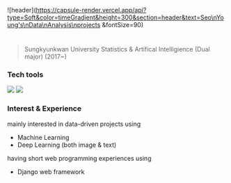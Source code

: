 ![header](https://capsule-render.vercel.app/api?type=Soft&color=timeGradient&height=300&section=header&text=Seo\nYoung's\nData\nAnalysis\nprojects
&fontSize=90)
# 
> Sungkyunkwan University 
> Statistics &
> Artifical Intelligience (Dual major) (2017~)

### Tech tools

<img src="https://img.shields.io/badge/R-276DC3?style=flat-square&logo=R&logoColor=white"/></a>
<img src="https://img.shields.io/badge/Python-3766AB?style=flat-square&logo=Python&logoColor=white"/></a>

### Interest & Experience
mainly interested in data-driven projects using
- Machine Learning 
- Deep Learning (both image & text)
 
having short web programming experiences using
- Django web framework
